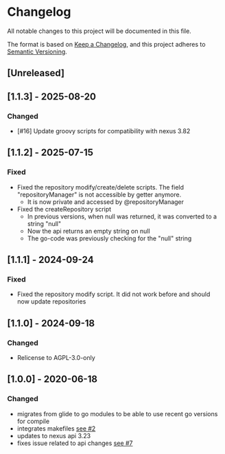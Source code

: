 # Changelog
All notable changes to this project will be documented in this file.

The format is based on [Keep a Changelog](https://keepachangelog.com/en/1.0.0/),
and this project adheres to [Semantic Versioning](https://semver.org/spec/v2.0.0.html).

## [Unreleased]

## [1.1.3] - 2025-08-20
### Changed
- [#16] Update groovy scripts for compatibility with nexus 3.82

## [1.1.2] - 2025-07-15
### Fixed
- Fixed the repository modify/create/delete scripts. The field "repositoryManager" is not accessible by getter anymore.
  - It is now private and accessed by @repositoryManager
- Fixed the createRepository script
  - In previous versions, when null was returned, it was converted to a string "null"
  - Now the api returns an empty string on null
  - The go-code was previously checking for the "null" string

## [1.1.1] - 2024-09-24
### Fixed
- Fixed the repository modify script. It did not work before and should now update repositories

## [1.1.0] - 2024-09-18
### Changed
- Relicense to AGPL-3.0-only

## [1.0.0] - 2020-06-18
### Changed
- migrates from glide to go modules to be able to use recent go versions for compile 
- integrates makefiles [see #2](https://github.com/cloudogu/nexus-claim/issues/2)
- updates to nexus api 3.23
- fixes issue related to api changes [see #7](https://github.com/cloudogu/nexus-claim/issues/7)
